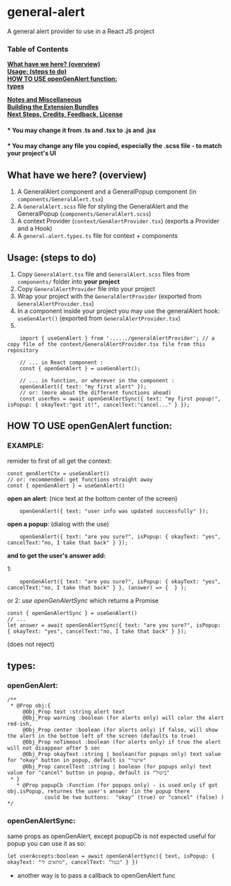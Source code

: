 # general-alert
A general alert provider to use in a React JS project

### Table of Contents
**[What have we here? (overview)](#what-have-we-here)**<br>
**[Usage: (steps to do)](#usage)**<br>
**[HOW TO USE openGenAlert function:](#using-the-different-functions)**<br>
**[types](#types)**<br>

**[Notes and Miscellaneous](#notes-and-miscellaneous)**<br>
**[Building the Extension Bundles](#building-the-extension-bundles)**<br>
**[Next Steps, Credits, Feedback, License](#next-steps)**<br>



#### * You may change it from .ts and .tsx to .js and .jsx
#### * You may change any file you **copied**, especially the .scss file - to match your project's UI


## What have we here? (overview)
1) A GeneralAlert component and a GeneralPopup component (in ```components/GeneralAlert.tsx```)
2) A ```GeneralAlert.scss``` file for styling the GeneralAlert and the GeneralPopup (```components/GeneralAlert.scss```)
3) A context Provider (```context/GenAlertProvider.tsx```) (exports a Provider and a Hook)
4) A ```general-alert.types.ts``` file for context + components

## Usage: (steps to do)

1) Copy ```GeneralAlert.tsx``` file and ```GeneralAlert.scss``` files from ```components/``` folder into **your project**
2) Copy ```GeneralAlertProvider``` file into your project
3) Wrap your project with the ```GeneralAlertProvider``` (exported from ```GeneralAlertProvider.tsx```)
4) In a component inside your project you may use the generalAlert hook: ```useGenAlert()``` (exported from ```GeneralAlertProvider.tsx```)
5)
```tsx
    import { useGenAlert } from '....../generalAlertProvider'; // a copy file of the context/GeneralAlertProvider.tsx file from this repository

    // ... in React component :
    const { openGenAlert } = useGenAlert();
    
    // ... in function, or wherever in the component :
    openGenAlert({ text: "my first alert" });
    // or: (more about the different functions ahead)
    const userRes = await openGenAlertSync({ text: "my first popup!", isPopup: { okayText:"got it!", cancelText:"cancel..." } });
```



## HOW TO USE openGenAlert function:

### EXAMPLE:
remider to first of all get the context: 

```tsx
const genAlertCtx = useGenAlert()
// or: recommended: get functions straight away
const { openGenAlert } = useGenAlert()
```
**open an alert**: (nice text at the bottom center of the screen)
```tsx
    openGenAlert({ text: "user info was updated successfully" });
```
**open a popup**: (dialog with the use)
```tsx
    openGenAlert({ text: "are you sure?", isPopup: { okayText: "yes", cancelText:"no, I take that back" } });
```
**and to get the user's answer add:**

1:
```tsx
    openGenAlert({ text: "are you sure?", isPopup: { okayText: "yes", cancelText:"no, I take that back" } }, (answer) => {  } );
```
or 2: *use openGenAlertSync* which returns a Promise
```tsx
const { openGenAlertSync } = useGenAlert()
// ...
let answer = await openGenAlertSync({ text: "are you sure?", isPopup: { okayText: "yes", cancelText:"no, I take that back" } });
```
(does not reject)

## types:
### openGenAlert:
```tsx
/** 
 * @Prop obj:{
     @Obj_Prop text :string alert text
     @Obj_Prop warning :boolean (for alerts only) will color the alert red-ish, 
     @Obj_Prop center :boolean (for alerts only) if false, will show the alert in the bottom left of the screen (defaults to true)
     @Obj_Prop noTimeout :boolean (for alerts only) if true the alert will not disappear after 5 sec
     @Obj_Prop okayText :string | boolean(for popups only) text value for "okay" button in popup, default is "אישור"
     @Obj_Prop cancelText :string | boolean (for popups only) text value for "cancel" button in popup, default is "ביטול"
 * } 
   * @Prop popupCb :Function (for popups only) - is used only if got obj.isPopup, returnes the user's answer (in the popup there 
            could be two buttons:  "okay" (true) or "cancel" (false) )
*/
```

### openGenAlertSync:
same props as openGenAlert, except popupCb is not expected
useful for popup
you can use it as so: 
```tsx
let userAccepts:boolean = await openGenAlertSync({ text, isPopup: { okayText: "מתאים לי", cancelText: "בטל" } })
```
* another way is to pass a callback to openGenAlert func
